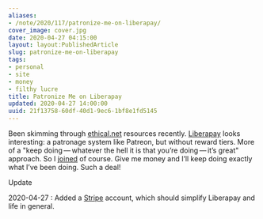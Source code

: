 ```yaml
---
aliases:
- /note/2020/117/patronize-me-on-liberapay/
cover_image: cover.jpg
date: 2020-04-27 04:15:00
layout: layout:PublishedArticle
slug: patronize-me-on-liberapay
tags:
- personal
- site
- money
- filthy lucre
title: Patronize Me on Liberapay
updated: 2020-04-27 14:00:00
uuid: 21f13758-60df-40d1-9ec6-1bf8e1fd5145
---
```


Been skimming through [ethical.net](https://ethical.net) resources
recently. [Liberapay](https://en.liberapay.com/) looks interesting: a
patronage system like Patreon, but without reward tiers. More of a "keep
doing — whatever the hell it is that you’re doing — it’s great"
approach. So I [joined](https://en.liberapay.com/randomgeek/) of course.
Give me money and I’ll keep doing exactly what I’ve been doing. Such a
deal!

<div class="admonition">
<p class="admonition-title">Update</p>

2020-04-27
: Added a [Stripe](https://stripe.com/) account, which should simplify
  Liberapay and life in general.

</div>